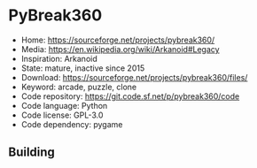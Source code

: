 # PyBreak360

- Home: https://sourceforge.net/projects/pybreak360/
- Media: https://en.wikipedia.org/wiki/Arkanoid#Legacy
- Inspiration: Arkanoid
- State: mature, inactive since 2015
- Download: https://sourceforge.net/projects/pybreak360/files/
- Keyword: arcade, puzzle, clone
- Code repository: https://git.code.sf.net/p/pybreak360/code
- Code language: Python
- Code license: GPL-3.0
- Code dependency: pygame

## Building
